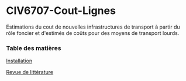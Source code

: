 # CIV6707-Cout-Lignes
Estimations du cout de nouvelles infrastructures de transport à partir du rôle foncier et d'estimés de coûts pour des moyens de transport lourds.

### Table des matières

[Installation](docs/installation/installation.md)

[Revue de littérature](docs/transit-infrastructure-costs/cost_estimation_review.md)


